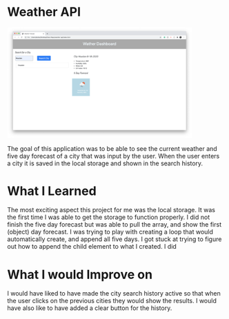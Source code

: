 # Weather API 

<img width="85%" src="sample-img.jpg" alt="image of work">

The goal of this application was to be able to see the current weather and five day forecast of a city that was input by the user. When the user enters a city it is saved in the local storage and shown in the search history. 

# What I Learned 

The most exciting aspect this project for me was the local storage. It was the first time I was able to get the storage to function properly. I did not finish the five day forecast but was able to pull the array, and show the first (object) day forecast. I was trying to play with creating a loop that would automatically create, and append all five days. I got stuck at trying to figure out how to append the child element to what I created. I did

# What I would Improve on

I would have liked to have made the city search history active so that when the user clicks on the previous cities they would show the results. I would have also like to have added a clear button for the history. 
